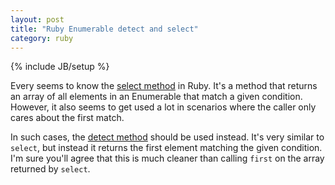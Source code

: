 ```yaml
---
layout: post
title: "Ruby Enumerable detect and select"
category: ruby
---
```

{% include JB/setup %}

Every seems to know the [select method](http://ruby-doc.org/core-2.1.0/Enumerable.html#method-i-select) in Ruby. It's a method that returns an array of all elements in an Enumerable that match a given condition. However, it also seems to get used a lot in scenarios where the caller only cares about the first match.

In such cases, the [detect method](http://ruby-doc.org/core-2.1.0/Enumerable.html#method-i-detect) should be used instead. It's very similar to `select`, but instead it returns the first element matching the given condition. I'm sure you'll agree that this is much cleaner than calling `first` on the array returned by `select`.
